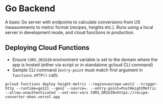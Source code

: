 # Go Backend

A basic Go server with endpoints to calculate conversions from US measurements to metric format (recipes, heights etc.). Runs using a local server in development mode, and cloud functions in production.

## Deploying Cloud Functions

- Ensure `CORS_ORIGIN` environment variable is set to the domain where the app is hosted (either via script or in standalone gcloud CLI command)
- Sample CLI command (`entry-point` must match first argument in `functions.HTTP()` call):

```
gcloud functions deploy height-metric --region=europe-west2 --trigger-http --runtime=go121 --gen2 --source=. --entry-point=PostHeightMetric --allow-unauthenticated --set-env-vars CORS_ORIGIN=https://recipe-converter-ebon.vercel.app
```
